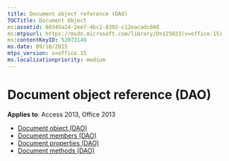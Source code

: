 ```yaml
---
title: Document object reference (DAO)
TOCTitle: Document Object
ms:assetid: 80345a24-2ee7-4bc1-8392-c12eacadc848
ms:mtpsurl: https://msdn.microsoft.com/library/Dn125023(v=office.15)
ms:contentKeyID: 52073149
ms.date: 09/18/2015
mtps_version: v=office.15
ms.localizationpriority: medium
---
```


# Document object reference (DAO)

**Applies to**: Access 2013, Office 2013

- [Document object (DAO)](document-object-dao.md)
- [Document members (DAO)](document-members-dao.md)
- [Document properties (DAO)](document-properties-dao.md)
- [Document methods (DAO)](document-methods-dao.md)

